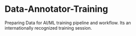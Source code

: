 # Data-Annotator-Training
Preparing Data for  AI/ML training pipeline and workflow. Its an internationally recognized training session.
